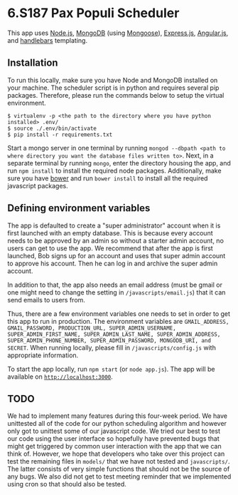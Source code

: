 # 6.S187 Pax Populi Scheduler

This app uses [Node.js](https://nodejs.org/en/), [MongoDB](https://www.mongodb.com/) (using [Mongoose](mongoosejs.com)), [Express.js](expressjs.com), [Angular.js](https://angularjs.org/), and [handlebars](handlebarsjs.com) templating.

## Installation

To run this locally, make sure you have Node and MongoDB installed on your machine. The scheduler script is in python and requires several pip packages. Therefore, please run the commands below to setup the virtual environment.

```
$ virtualenv -p <the path to the directory where you have python installed> .env/
$ source ./.env/bin/activate
$ pip install -r requirements.txt
```

Start a mongo server in one terminal by running `mongod --dbpath <path to where directory you want the database files written to>`. Next, in a separate terminal by running `mongo`, enter the directory housing the app, and run `npm install` to install the required node packages. Additionally, make sure you have [bower](https://bower.io/) and run `bower install` to install all the required javascript packages.

## Defining environment variables

The app is defaulted to create a "super administrator" account when it is first launched with an empty database. This is because every account needs to be approved by an admin so without a starter admin account, no users can get to use the app. We recommend that after the app is first launched, Bob signs up for an account and uses that super admin account to approve his account. Then he can log in and archive the super admin account.

In addition to that, the app also needs an email address (must be gmail or one might need to change the setting in `/javascripts/email.js`) that it can send emails to users from. 

Thus, there are a few environment variables one needs to set in order to get this app to run in production. The environment variables are `GMAIL_ADDRESS, GMAIL_PASSWORD, PRODUCTION_URL, SUPER_ADMIN_USERNAME, SUPER_ADMIN_FIRST_NAME, SUPER_ADMIN_LAST_NAME, SUPER_ADMIN_ADDRESS, SUPER_ADMIN_PHONE_NUMBER, SUPER_ADMIN_PASSWORD, MONGODB_URI, and SECRET`. When running locally, please fill in `/javascripts/config.js` with appropriate information.
 
To start the app locally, run `npm start` (or `node app.js`). The app will be available on [`http://localhost:3000`](http://localhost:3000).

## TODO

We had to implement many features during this four-week period. We have unittested all of the code for our python scheduling algorithm and however only got to unittest some of our javascript code. We tried our best to test our code using the user interface so hopefully have prevented bugs that might get triggered by common user interaction with the app that we can think of. However, we hope that developers who take over this project can test the remaining files in `models/` that we have not tested and `javascripts/`. The latter consists of very simple functions that should not be the source of any bugs. We also did not get to test meeting reminder that we implemented using cron so that should also be tested.

